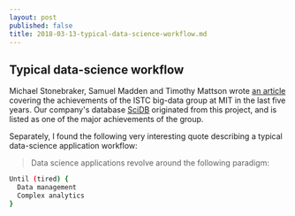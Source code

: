 ```yaml
---
layout: post
published: false
title: 2018-03-13-typical-data-science-workflow.md
---
```

## Typical data-science workflow

Michael Stonebraker, Samuel Madden and Timothy Mattson wrote [an article](http://istc-bigdata.org/index.php/the-big-data-istc-a-retrospection-by-michael-stonebraker-samuel-madden-and-timothy-mattson/) covering the achievements of the ISTC big-data group at MIT in the last five years. Our company's database [SciDB](http://paradigm4.com) originated from this project, and is listed as one of the major achievements of the group. 

Separately, I found the following very interesting quote describing a typical data-science application workflow:

> Data science applications revolve around the following paradigm:

```sh
Until (tired) {
  Data management
  Complex analytics
}
```